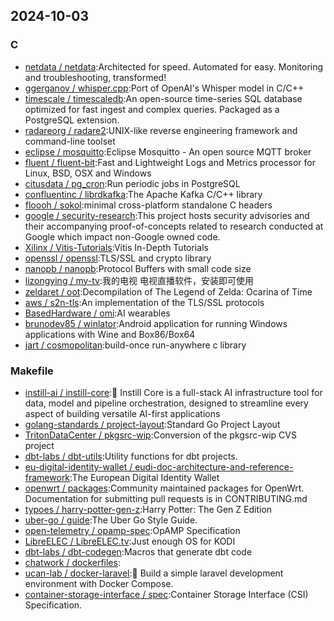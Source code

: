 ## 2024-10-03

### C

* [netdata / netdata](https://github.com/netdata/netdata):Architected for speed. Automated for easy. Monitoring and troubleshooting, transformed!
* [ggerganov / whisper.cpp](https://github.com/ggerganov/whisper.cpp):Port of OpenAI's Whisper model in C/C++
* [timescale / timescaledb](https://github.com/timescale/timescaledb):An open-source time-series SQL database optimized for fast ingest and complex queries. Packaged as a PostgreSQL extension.
* [radareorg / radare2](https://github.com/radareorg/radare2):UNIX-like reverse engineering framework and command-line toolset
* [eclipse / mosquitto](https://github.com/eclipse/mosquitto):Eclipse Mosquitto - An open source MQTT broker
* [fluent / fluent-bit](https://github.com/fluent/fluent-bit):Fast and Lightweight Logs and Metrics processor for Linux, BSD, OSX and Windows
* [citusdata / pg_cron](https://github.com/citusdata/pg_cron):Run periodic jobs in PostgreSQL
* [confluentinc / librdkafka](https://github.com/confluentinc/librdkafka):The Apache Kafka C/C++ library
* [floooh / sokol](https://github.com/floooh/sokol):minimal cross-platform standalone C headers
* [google / security-research](https://github.com/google/security-research):This project hosts security advisories and their accompanying proof-of-concepts related to research conducted at Google which impact non-Google owned code.
* [Xilinx / Vitis-Tutorials](https://github.com/Xilinx/Vitis-Tutorials):Vitis In-Depth Tutorials
* [openssl / openssl](https://github.com/openssl/openssl):TLS/SSL and crypto library
* [nanopb / nanopb](https://github.com/nanopb/nanopb):Protocol Buffers with small code size
* [lizongying / my-tv](https://github.com/lizongying/my-tv):我的电视 电视直播软件，安装即可使用
* [zeldaret / oot](https://github.com/zeldaret/oot):Decompilation of The Legend of Zelda: Ocarina of Time
* [aws / s2n-tls](https://github.com/aws/s2n-tls):An implementation of the TLS/SSL protocols
* [BasedHardware / omi](https://github.com/BasedHardware/omi):AI wearables
* [brunodev85 / winlator](https://github.com/brunodev85/winlator):Android application for running Windows applications with Wine and Box86/Box64
* [jart / cosmopolitan](https://github.com/jart/cosmopolitan):build-once run-anywhere c library

### Makefile

* [instill-ai / instill-core](https://github.com/instill-ai/instill-core):🔮 Instill Core is a full-stack AI infrastructure tool for data, model and pipeline orchestration, designed to streamline every aspect of building versatile AI-first applications
* [golang-standards / project-layout](https://github.com/golang-standards/project-layout):Standard Go Project Layout
* [TritonDataCenter / pkgsrc-wip](https://github.com/TritonDataCenter/pkgsrc-wip):Conversion of the pkgsrc-wip CVS project
* [dbt-labs / dbt-utils](https://github.com/dbt-labs/dbt-utils):Utility functions for dbt projects.
* [eu-digital-identity-wallet / eudi-doc-architecture-and-reference-framework](https://github.com/eu-digital-identity-wallet/eudi-doc-architecture-and-reference-framework):The European Digital Identity Wallet
* [openwrt / packages](https://github.com/openwrt/packages):Community maintained packages for OpenWrt. Documentation for submitting pull requests is in CONTRIBUTING.md
* [typoes / harry-potter-gen-z](https://github.com/typoes/harry-potter-gen-z):Harry Potter: The Gen Z Edition
* [uber-go / guide](https://github.com/uber-go/guide):The Uber Go Style Guide.
* [open-telemetry / opamp-spec](https://github.com/open-telemetry/opamp-spec):OpAMP Specification
* [LibreELEC / LibreELEC.tv](https://github.com/LibreELEC/LibreELEC.tv):Just enough OS for KODI
* [dbt-labs / dbt-codegen](https://github.com/dbt-labs/dbt-codegen):Macros that generate dbt code
* [chatwork / dockerfiles](https://github.com/chatwork/dockerfiles):
* [ucan-lab / docker-laravel](https://github.com/ucan-lab/docker-laravel):🐳 Build a simple laravel development environment with Docker Compose.
* [container-storage-interface / spec](https://github.com/container-storage-interface/spec):Container Storage Interface (CSI) Specification.
